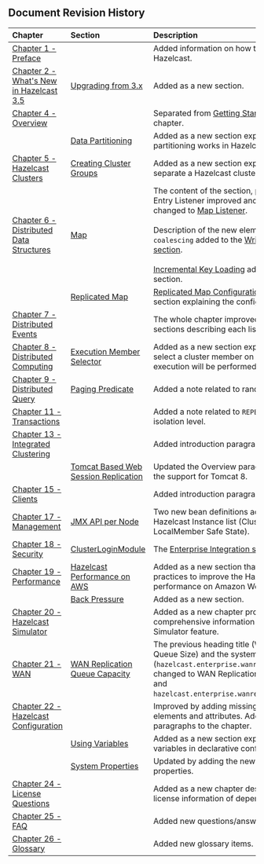 

## Document Revision History

|Chapter|Section|Description|
|:-------|:-------|:-----------|
|[Chapter 1 - Preface](#preface)||Added information on how to contribute to Hazelcast.|
|[Chapter 2 - What's New in Hazelcast 3.5](#what-s-new-in-hazelcast-3-5)|[Upgrading from 3.x](#upgrading-from-3-x)|Added as a new section.|
|[Chapter 4 - Overview](#overview)||Separated from [Getting Started](#getting-started) as a new chapter.|
||[Data Partitioning](#data-partitioning)|Added as a new section explaining how the partitioning works in Hazelcast.|
|[Chapter 5 - Hazelcast Clusters](#hazelcast-clusters)|[Creating Cluster Groups](#creating-cluster-groups)|Added as a new section explaining how to separate a Hazelcast cluster.|
|[Chapter 6 - Distributed Data Structures](#distributed-data-structures)|[Map](#map)|The content of the section, previously read as Entry Listener improved and its name changed to [Map Listener](#map-listener).<br><br> Description of the new element `write-coalescing` added to the [Write-Behind section](#write-behind).<br><br> [Incremental Key Loading](#incremental-key-loading) added as a new section. |
||[Replicated Map](#replicated-map)|[Replicated Map Configuration](#replicated-map-configuration) added as a new section explaining the configuration elements.|
|[Chapter 7 - Distributed Events](#distributed-events)||The whole chapter improved by adding sections describing each listener.|
|[Chapter 8 - Distributed Computing](#distributed-computing)|[Execution Member Selector](#execution-member-selector)|Added as a new section explaining how to select a cluster member on which an execution will be performed.|
|[Chapter 9 - Distributed Query](#distributed-query)|[Paging Predicate](#paging-predicate)|Added a note related to random page access.|
|[Chapter 11 - Transactions](#transactions)||Added a note related to `REPEATABLE_READ` isolation level.|
|[Chapter 13 - Integrated Clustering](#integrated-clustering)||Added introduction paragraphs.|
||[Tomcat Based Web Session Replication](#tomcat-based-web-session-replication)|Updated the Overview paragraph to include the support for Tomcat 8.
|[Chapter 15 - Clients](#clients)||Added introduction paragraphs.|
|[Chapter 17 - Management](#management)|[JMX API per Node](#jmx-api-per-node)|Two new bean definitions added to the Hazelcast Instance list (Cluster Safe State and LocalMember Safe State).|
|[Chapter 18 - Security](#security)|[ClusterLoginModule](#clusterloginmodule)|The [Enterprise Integration section](#enterprise-integration) added .|
|[Chapter 19 - Performance](#performance)|[Hazelcast Performance on AWS](#hazelcast-performance-on-aws)|Added as a new section that provides best practices to improve the Hazelcast performance on Amazon Web Service.|
||[Back Pressure](#back-pressure)|Added as a new section. 
|[Chapter 20 - Hazelcast Simulator](#hazelcast-simulator)||Added as a new chapter providing comprehensive information on the Hazelcast Simulator feature.|
|[Chapter 21 - WAN](#wan)|[WAN Replication Queue Capacity](#wan-replication-queue-capacity)|The previous heading title (WAN Replication Queue Size) and the system property name (`hazelcast.enterprise.wanrep.queuesize`) changed to WAN Replication Queue Capacity and `hazelcast.enterprise.wanrep.queue.capacity`.|
|[Chapter 22 - Hazelcast Configuration](#hazelcast-configuration)||Improved by adding missing configuration elements and attributes. Added introduction paragraphs to the chapter.|
||[Using Variables](#using-variables)| Added as a new section explaining how to use variables in declarative configuration.|
||[System Properties](#system-properties)|Updated by adding the new system properties.
|[Chapter 24 - License Questions](#license-questions)||Added as a new chapter describing the license information of dependencies.|
|[Chapter 25 - FAQ](#frequently-asked-questions)||Added new questions/answers.|
|[Chapter 26 - Glossary](#glossary)||Added new glossary items.|






<br> </br>


